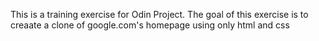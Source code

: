 This is a training exercise for Odin Project. The goal of this exercise is to
creaate a clone of google.com's homepage using only html and css